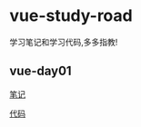 # vue-study-road

学习笔记和学习代码,多多指教!

## vue-day01

[笔记](./vueday01.md "第一天笔记")

[代码](./vueday01 "第一天代码")